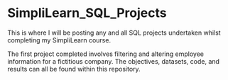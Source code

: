 # SimpliLearn_SQL_Projects
This is where I will be posting any and all SQL projects undertaken whilst completing my SimpliLearn course.

The first project completed involves filtering and altering employee information for a fictitious company.
The objectives, datasets, code, and results can all be found within this repository.
